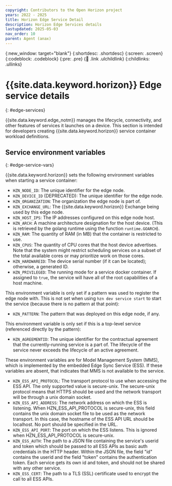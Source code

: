 ```yaml
---
copyright: Contributors to the Open Horizon project
years: 2022 - 2025
title: Horizon Edge Service Detail
description: Horizon Edge Services details
lastupdated: 2025-05-03
nav_order: 10
parent: Agent (anax)
---
```


{:new_window: target="blank"}
{:shortdesc: .shortdesc}
{:screen: .screen}
{:codeblock: .codeblock}
{:pre: .pre}
{:child: .link .ulchildlink}
{:childlinks: .ullinks}

# {{site.data.keyword.horizon}} Edge service details
{: #edge-services}

{{site.data.keyword.edge_notm}} manages the lifecycle, connectivity, and other features of services it launches on a device. This section is intended for developers creating {{site.data.keyword.horizon}} service container workload definitions.

## Service environment variables
{: #edge-service-vars}

{{site.data.keyword.horizon}} sets the following environment variables when starting a service container:

* `HZN_NODE_ID`: The unique identifier for the edge node.
* `HZN_DEVICE_ID` (DEPRECATED): The unique identifier for the edge node.
* `HZN_ORGANIZATION`: The organization the edge node is part of.
* `HZN_EXCHANGE_URL`: The {{site.data.keyword.horizon}} Exchange being used by this edge node.
* `HZN_HOST_IPS`: The IP addresses configured on this edge node host.
* `HZN_ARCH`: A machine architecture designation for the host device. (This is retrieved by the golang runtime using the function `runtime.GOARCH`).
* `HZN_RAM`: The quantity of RAM (in MB) that the container is restricted to use.
* `HZN_CPUS`: The quantity of CPU cores that the host device advertises. Note that the system might restrict scheduling services on a subset of the total available cores or may prioritize work on those cores.
* `HZN_HARDWAREID`: The device serial number (if it can be located); otherwise, a generated ID.
* `HZN_PRIVILEGED`: The running mode for a service docker container. If assigned to `true`, the service will have all of the root capabilities of a host machine.

This environment variable is only set if a pattern was used to register the edge node with. This is not set when using `hzn dev service start` to start the service (because there is no pattern at that point):

* `HZN_PATTERN`: The pattern that was deployed on this edge node, if any.

This environment variable is only set if this is a top-level service (referenced directly by the pattern):

* `HZN_AGREEMENTID`: The unique identifier for the contractual agreement that the currently-running service is a part of. The lifecycle of the service never exceeds the lifecycle of an active agreement.

These environment variables are for Model Management System (MMS), which is implemented by the embedded Edge Sync Service (ESS). If these variables are absent, that indicates that MMS is not available to the service.

* `HZN_ESS_API_PROTOCOL`: The transport protocol to use when accessing the ESS API. The only supported value is secure-unix. The secure-unix protocol means that HTTPS should be used and the network transport will be through a unix domain socket.
* `HZN_ESS_API_ADDRESS`: The network address on which the ESS is listening. When HZN_ESS_API_PROTOCOL is secure-unix, this field contains the unix domain socket file to be used as the network transport. In this case, the hostname of the ESS API URL should be localhost. No port should be specified in the URL.
* `HZN_ESS_API_PORT`: The port on which the ESS listens. This is ignored when HZN_ESS_API_PROTOCOL is secure-unix.
* `HZN_ESS_AUTH`: The path to a JSON file containing the service's userid and token which should be passed to all ESS APIs as basic auth credentials in the HTTP header. Within the JSON file, the field "id" contains the userid and the field "token" contains the authentication token. Each service gets its own id and token, and should not be shared with any other service.
* `HZN_ESS_CERT`: The path to a TLS (SSL) certificate used to encrypt the call to all ESS APIs.
